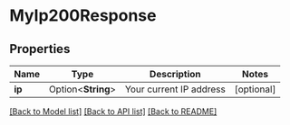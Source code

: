 # MyIp200Response

## Properties

Name | Type | Description | Notes
------------ | ------------- | ------------- | -------------
**ip** | Option<**String**> | Your current IP address | [optional]

[[Back to Model list]](../README.md#documentation-for-models) [[Back to API list]](../README.md#documentation-for-api-endpoints) [[Back to README]](../README.md)


